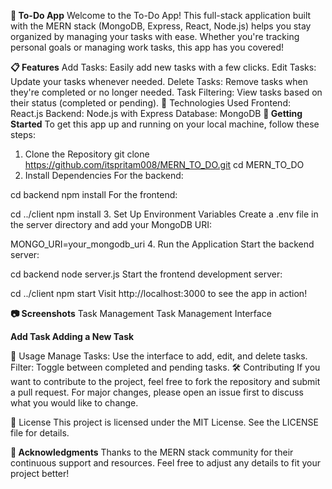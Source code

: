 **🚀 To-Do App** 
Welcome to the To-Do App! This full-stack application built with the MERN stack (MongoDB, Express, React, Node.js) helps you stay organized by managing your tasks with ease. Whether you're tracking personal goals or managing work tasks, this app has you covered!

**📋 Features**
Add Tasks: Easily add new tasks with a few clicks.
Edit Tasks: Update your tasks whenever needed.
Delete Tasks: Remove tasks when they're completed or no longer needed.
Task Filtering: View tasks based on their status (completed or pending).
🔧 Technologies Used
Frontend: React.js
Backend: Node.js with Express
Database: MongoDB
**🚀 Getting Started**
To get this app up and running on your local machine, follow these steps:

1. Clone the Repository
git clone https://github.com/itspritam008/MERN_TO_DO.git
cd MERN_TO_DO
2. Install Dependencies
For the backend:

cd backend
npm install
For the frontend:

cd ../client
npm install
3. Set Up Environment Variables
Create a .env file in the server directory and add your MongoDB URI:

MONGO_URI=your_mongodb_uri
4. Run the Application
Start the backend server:

cd backend
node server.js
Start the frontend development server:

cd ../client
npm start
Visit http://localhost:3000 to see the app in action!

**📷 Screenshots**
Task Management Task Management Interface

**Add Task Adding a New Task**

📝 Usage
Manage Tasks: Use the interface to add, edit, and delete tasks.
Filter: Toggle between completed and pending tasks.
🛠️ Contributing
If you want to contribute to the project, feel free to fork the repository and submit a pull request. For major changes, please open an issue first to discuss what you would like to change.

📄 License
This project is licensed under the MIT License. See the LICENSE file for details.

**🤝 Acknowledgments**
Thanks to the MERN stack community for their continuous support and resources.
Feel free to adjust any details to fit your project better!
